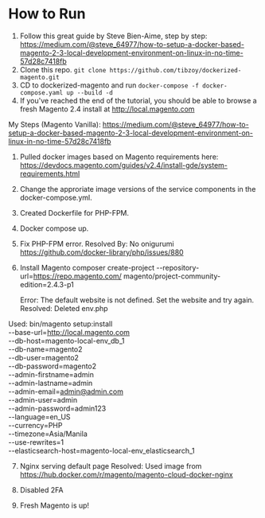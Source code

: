 # How to Run
1. Follow this great guide by Steve Bien-Aime, step by step: https://medium.com/@steve_64977/how-to-setup-a-docker-based-magento-2-3-local-development-environment-on-linux-in-no-time-57d28c7418fb
2. Clone this repo. ``` git clone https://github.com/tibzoy/dockerized-magento.git ```
3. CD to dockerized-magento and run ``` docker-compose -f docker-compose.yaml up --build -d ```
4. If you've reached the end of the tutorial, you should be able to browse a fresh Magento 2.4 install at http://local.magento.com


My Steps (Magento Vanilla):
https://medium.com/@steve_64977/how-to-setup-a-docker-based-magento-2-3-local-development-environment-on-linux-in-no-time-57d28c7418fb

1. Pulled docker images based on Magento requirements here: https://devdocs.magento.com/guides/v2.4/install-gde/system-requirements.html

2. Change the approriate image versions of the service components in the docker-compose.yml.

3. Created Dockerfile for PHP-FPM.

4. Docker compose up.

5. Fix PHP-FPM error. 
	Resolved By: No onigurumi https://github.com/docker-library/php/issues/880


6. Install Magento
	composer create-project --repository-url=https://repo.magento.com/ magento/project-community-edition=2.4.3-p1

  	Error: The default website is not defined. Set the website and try again.
  	Resolved: Deleted env.php

  Used:
    bin/magento setup:install \
    --base-url=http://local.magento.com \
    --db-host=magento-local-env_db_1 \
    --db-name=magento2 \
    --db-user=magento2 \
    --db-password=magento2 \
    --admin-firstname=admin \
    --admin-lastname=admin \
    --admin-email=admin@admin.com \
    --admin-user=admin \
    --admin-password=admin123 \
    --language=en_US \
    --currency=PHP \
    --timezone=Asia/Manila \
    --use-rewrites=1 \
    --elasticsearch-host=magento-local-env_elasticsearch_1

7. Nginx serving default page
  Resolved: Used image from https://hub.docker.com/r/magento/magento-cloud-docker-nginx 

8. Disabled 2FA

9. Fresh Magento is up!

